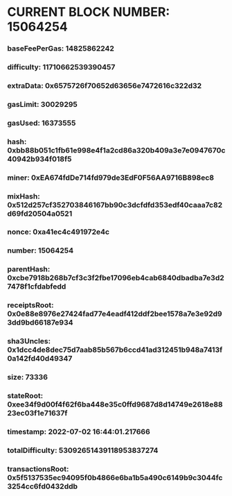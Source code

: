# CURRENT BLOCK NUMBER: 15064254

### baseFeePerGas: 14825862242
### difficulty: 11710662539390457
### extraData: 0x6575726f70652d63656e7472616c322d32
### gasLimit: 30029295
### gasUsed: 16373555
### hash: 0xbb88b051c1fb61e998e4f1a2cd86a320b409a3e7e0947670c40942b934f018f5
### miner: 0xEA674fdDe714fd979de3EdF0F56AA9716B898ec8
### mixHash: 0x512d257cf352703846167bb90c3dcfdfd353edf40caaa7c82d69fd20504a0521
### nonce: 0xa41ec4c491972e4c
### number: 15064254
### parentHash: 0xcbe7918b268b7cf3c3f2fbe17096eb4cab6840dbadba7e3d27478f1cfdabfedd
### receiptsRoot: 0x0e88e8976e27424fad77e4eadf412ddf2bee1578a7e3e92d93dd9bd66187e934
### sha3Uncles: 0x1dcc4de8dec75d7aab85b567b6ccd41ad312451b948a7413f0a142fd40d49347
### size: 73336
### stateRoot: 0xee34f9d00f4f62f6ba448e35c0ffd9687d8d14749e2618e8823ec03f1e71637f
### timestamp: 2022-07-02 16:44:01.217666
### totalDifficulty: 53092651439118953837274
### transactionsRoot: 0x5f5137535ec94095f0b4866e6ba1b5a490c6149b9c3044fc3254cc6fd0432ddb
